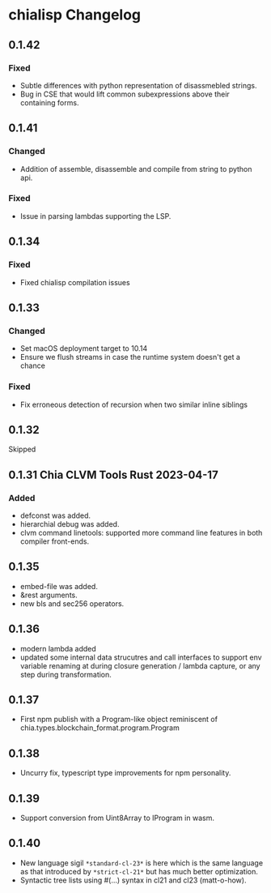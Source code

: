 # chialisp Changelog

## 0.1.42
### Fixed
- Subtle differences with python representation of disassmebled strings.
- Bug in CSE that would lift common subexpressions above their containing
  forms.

## 0.1.41
### Changed
- Addition of assemble, disassemble and compile from string to python api.
### Fixed
- Issue in parsing lambdas supporting the LSP.

## 0.1.34
### Fixed
- Fixed chialisp compilation issues


## 0.1.33
### Changed
- Set macOS deployment target to 10.14
- Ensure we flush streams in case the runtime system doesn't get a chance
### Fixed
- Fix erroneous detection of recursion when two similar inline siblings


## 0.1.32
Skipped

## 0.1.31 Chia CLVM Tools Rust 2023-04-17

### Added

- defconst was added.
- hierarchial debug was added.
- clvm command linetools: supported more command line features in both compiler front-ends.

## 0.1.35 

- embed-file was added.
- &rest arguments.
- new bls and sec256 operators.

## 0.1.36

- modern lambda added
- updated some internal data strucutres and call interfaces to support env variable renaming at during closure generation / lambda capture, or any step during transformation.

## 0.1.37

- First npm publish with a Program-like object reminiscent of
  chia.types.blockchain_format.program.Program

## 0.1.38

- Uncurry fix, typescript type improvements for npm personality.

## 0.1.39

- Support conversion from Uint8Array to IProgram in wasm.

## 0.1.40

- New language sigil ```*standard-cl-23*``` is here which is the same language as that introduced by ```*strict-cl-21*``` but has much better optimization.
- Syntactic tree lists using #(...) syntax in cl21 and cl23 (matt-o-how).
